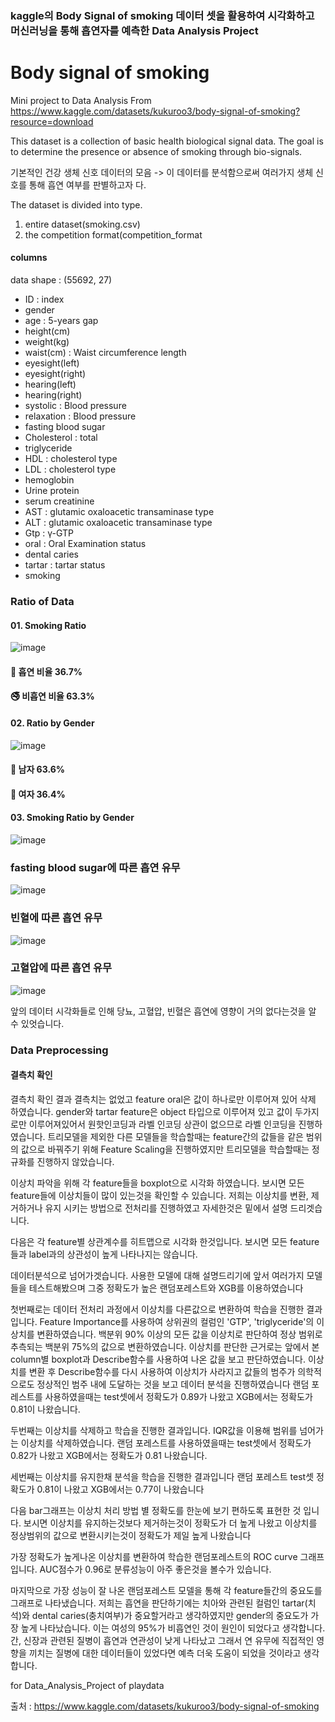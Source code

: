<h3>kaggle의 Body Signal of smoking 데이터 셋을 활용하여 시각화하고 머신러닝을 통해 흡연자를 예측한 Data Analysis Project</h3>

# Body signal of smoking 
Mini project to Data Analysis
From https://www.kaggle.com/datasets/kukuroo3/body-signal-of-smoking?resource=download

This dataset is a collection of basic health biological signal data.
The goal is to determine the presence or absence of smoking through bio-signals.

기본적인 건강 생체 신호 데이터의 모음 ->
이 데이터를 분석함으로써 여러가지 생체 신호를 통해 흡연 여부를 판별하고자 다.

The dataset is divided into type.

1. entire dataset(smoking.csv)
2. the competition format(competition_format

#### columns
data shape : (55692, 27)

- ID : index
- gender
- age : 5-years gap
- height(cm)
- weight(kg)
- waist(cm) : Waist circumference length
- eyesight(left)
- eyesight(right)
- hearing(left)
- hearing(right)
- systolic : Blood pressure
- relaxation : Blood pressure
- fasting blood sugar
- Cholesterol : total
- triglyceride
- HDL : cholesterol type
- LDL : cholesterol type
- hemoglobin
- Urine protein
- serum creatinine
- AST : glutamic oxaloacetic transaminase type
- ALT : glutamic oxaloacetic transaminase type
- Gtp : γ-GTP
- oral : Oral Examination status
- dental caries
- tartar : tartar status
- smoking

### Ratio of Data


#### 01. Smoking Ratio <br/>
![image](https://user-images.githubusercontent.com/100753335/202114374-62b06b06-17e8-4ca6-bebe-dd622853e53a.png) 
####  🚬 흡연 비율 36.7% <br/> 
####  🚭 비흡연 비율 63.3% <br/>

#### 02. Ratio by Gender <br/>
![image](https://user-images.githubusercontent.com/100753335/202114297-399351c6-46dd-43dc-bb2a-7bdd348e123a.png) <br/>
#### 🕺 남자 63.6% <br/>
#### 💃 여자 36.4% <br/>

#### 03. Smoking Ratio by Gender <br/>
![image](https://user-images.githubusercontent.com/100753335/202116084-ce83e3cd-5652-4a96-a944-e7aecf795d9d.png) <br/>

### fasting blood sugar에 따른 흡연 유무 <br/>
![image](https://user-images.githubusercontent.com/100753335/202117250-e7f1d369-af46-4d29-9635-1f751473439c.png) <br/>


###  빈혈에 따른 흡연 유무 <br/>
![image](https://user-images.githubusercontent.com/100753335/202117380-d4c80d73-9483-4c16-ade2-29b4e6a7a5ce.png) <br/>

### 고혈압에 따른 흡연 유무 <br/>
![image](https://user-images.githubusercontent.com/100753335/202117561-406961c5-82df-4409-a40d-e65252591a0d.png) <br/>

앞의 데이터 시각화들로 인해 당뇨, 고혈압, 빈혈은 흡연에 영향이 거의 없다는것을 알 수 있엇습니다.

### Data Preprocessing

#### 결측치 확인

결측치 확인 결과 결측치는 없었고 feature oral은 값이 하나로만 이루어져 있어 삭제 하였습니다.
gender와 tartar feature은 object 타입으로 이루어져 있고 값이 두가지로만 이루어져있어서
원핫인코딩과 라벨 인코딩 상관이 없으므로  라벨 인코딩을 진행하였습니다.
트리모델을 제외한 다른 모델들을 학습할때는 feature간의 값들을 같은 범위의 값으로 바꿔주기 위해
Feature Scaling을 진행하였지만 트리모델을 학습할때는 정규화를 진행하지 않았습니다. 

이상치 파악을 위해 각 feature들을 boxplot으로 시각화 하였습니다.
보시면 모든 feature들에 이상치들이 많이 있는것을 확인할 수 있습니다.
저희는 이상치를 변환, 제거하거나 유지 시키는 방법으로 전처리를 진행하였고
자세한것은 밑에서 설명 드리겟습니다.

다음은 각 feature별 상관계수를 히트맵으로 시각화 한것입니다.
보시면 모든 feature들과 label과의 상관성이 높게 나타나지는 않습니다.

데이터분석으로 넘어가겟습니다. 
사용한 모델에 대해 설명드리기에 앞서 여러가지 모델들을 테스트해봤으며 그중 정확도가 높은
랜덤포레스트와 XGB를 이용하였습니다

첫번째로는 데이터 전처리 과정에서 이상치를 다른값으로 변환하여 학습을 진행한 결과입니다.
Feature Importance를 사용하여 상위권의 컬럼인 'GTP', 'triglyceride'의 이상치를 변환하였습니다.
백분위 90% 이상의 모든 값을 이상치로 판단하여 정상 범위로 추측되는 백분위 75%의 값으로 변환하였습니다. 
이상치를 판단한 근거로는 앞에서 본 column별 boxplot과 Describe함수를 사용하여 나온 값을 보고 
판단하였습니다.
이상치를 변환 후 Describe함수를 다시 사용하여 이상치가 사라지고 값들의
범주가 의학적으로도 정상적인 범주 내에 도달하는 것을 보고 데이터 분석을 진행하였습니다
랜덤 포레스트를 사용하였을때는 test셋에서 정확도가 0.89가 나왔고
XGB에서는 정확도가 0.81이 나왔습니다.

두번째는 이상치를 삭제하고 학습을 진행한 결과입니다.
IQR값을 이용해 범위를 넘어가는 이상치를 삭제하였습니다.
랜덤 포레스트를 사용하였을때는 test셋에서 정확도가 0.82가 나왔고
XGB에서는 정확도가 0.81 나왔습니다.

세번째는 이상치를 유지한채 분석을 학습을 진행한 결과입니다
랜덤 포레스트 test셋 정확도가 0.81이 나왔고 XGB에서는 0.77이 나왔습니다

다음 bar그래프는 이상치 처리 방법 별 정확도를 한눈에 보기 편하도록 표현한 것 입니다.
보시면 이상치를 유지하는것보다 제거하는것이 정확도가 더 높게 나왔고 
이상치를 정상범위의 값으로 변환시키는것이 정확도가 제일 높게 나왔습니다

가장 정확도가 높게나온 이상치를 변환하여 학습한 랜덤포레스트의 ROC curve 그래프입니다.
AUC점수가 0.96로 분류성능이 아주 좋은것을 볼수가 있습니다.

마지막으로 가장 성능이 잘 나온 랜덤포레스트 모델을 통해 각 feature들간의 중요도를 그래프로 나타냈습니다.
저희는 흡연을 판단하기에는 치아와 관련된 컬럼인 tartar(치석)와 dental caries(충치여부)가 
중요할거라고 생각하였지만 gender의 중요도가 가장 높게 나타났습니다. 
이는 여성의 95%가 비흡연인 것이 원인이 되었다고 생각합니다.
간, 신장과 관련된 질병이 흡연과 연관성이 낮게 나타났고 그래서 연 유무에 직접적인 영향을 끼치는
질병에 대한 데이터들이 있었다면 예측 더욱 도움이 되었을 것이라고 생각합니다.

for Data_Analysis_Project of playdata

  
  
  
출처 : https://www.kaggle.com/datasets/kukuroo3/body-signal-of-smoking
